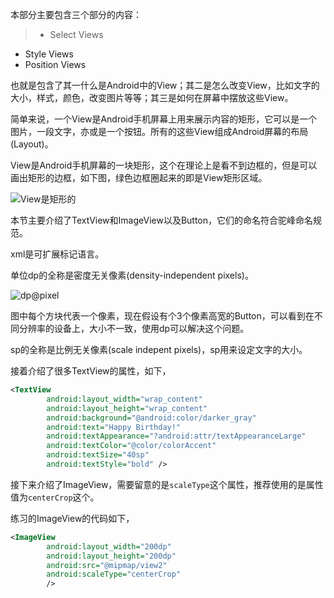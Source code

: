 
本部分主要包含三个部分的内容：
> * Select Views
* Style Views
* Position Views

也就是包含了其一什么是Android中的View；其二是怎么改变View，比如文字的大小，样式，颜色，改变图片等等；其三是如何在屏幕中摆放这些View。

简单来说，一个View是Android手机屏幕上用来展示内容的矩形，它可以是一个图片，一段文字，亦或是一个按钮。所有的这些View组成Android屏幕的布局(Layout)。

View是Android手机屏幕的一块矩形，这个在理论上是看不到边框的，但是可以画出矩形的边框，如下图，绿色边框圈起来的即是View矩形区域。

![View是矩形的](http://7xljei.com1.z0.glb.clouddn.com/%E5%BE%AE%E4%BF%A1%E6%88%AA%E5%9B%BE_20160330210558.png)

本节主要介绍了TextView和ImageView以及Button，它们的命名符合驼峰命名规范。

xml是可扩展标记语言。

单位dp的全称是密度无关像素(density-independent pixels)。

![dp@pixel](http://7xljei.com1.z0.glb.clouddn.com/dp%26piexl_%E5%89%AF%E6%9C%AC.png)

图中每个方块代表一个像素，现在假设有个3个像素高宽的Button，可以看到在不同分辨率的设备上，大小不一致，使用dp可以解决这个问题。

sp的全称是比例无关像素(scale indepent pixels)，sp用来设定文字的大小。

接着介绍了很多TextView的属性，如下，
```xml
<TextView
        android:layout_width="wrap_content"
        android:layout_height="wrap_content"
        android:background="@android:color/darker_gray"
        android:text="Happy Birthday!"
        android:textAppearance="?android:attr/textAppearanceLarge"
        android:textColor="@color/colorAccent"
        android:textSize="40sp"
        android:textStyle="bold" />
```

接下来介绍了ImageView，需要留意的是`scaleType`这个属性，推荐使用的是属性值为`centerCrop`这个。

练习的ImageView的代码如下，

```xml
<ImageView
        android:layout_width="200dp"
        android:layout_height="200dp"
        android:src="@mipmap/view2"
        android:scaleType="centerCrop"
        />
```



